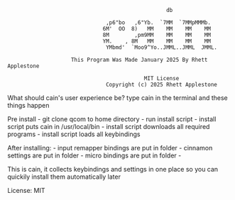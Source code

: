                    
                                                      db                               
                                                                                       
                                   ,p6"bo   ,6"Yb.  `7MM  `7MMpMMMb.                   
                                  6M'  OO  8)   MM    MM    MM    MM                   
                                  8M        ,pm9MM    MM    MM    MM                   
                                  YM.    , 8M   MM    MM    MM    MM                   
                                   YMbmd'  `Moo9^Yo..JMML..JMML  JMML.                 
                                                                                       
                        This Program Was Made January 2025 By Rhett Applestone         
                                                                                       
                                               MIT License                             
                                   Copyright (c) 2025 Rhett Applestone                 




What should cain's user experience be?
type cain in the terminal and these things happen



Pre install
	- git clone qcom to home directory
	- run install script
	- install script puts cain in /usr/local/bin
	- install script downloads all required programs
	- install script loads all keybindings


After installing:
	- input remapper bindings are put in folder
	- cinnamon settings are put in folder
	- micro bindings are put in folder
	- 







This is cain, it collects keybindings and settings in one place so you can quickily install them automatically later



License: MIT
